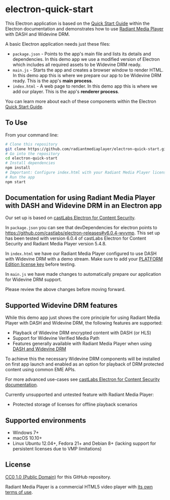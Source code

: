 # electron-quick-start

This Electron application is based on the [Quick Start Guide](https://electronjs.org/docs/tutorial/quick-start) within the Electron documentation and demonstrates how to use [Radiant Media Player](https://www.radiantmediaplayer.com) with DASH and Widevine DRM.

A basic Electron application needs just these files:

- `package.json` - Points to the app's main file and lists its details and dependencies. In this demo app we use a modified version of Electron which includes all required assets to be Widevine DRM ready.
- `main.js` - Starts the app and creates a browser window to render HTML. In this demo app this is where we prepare our app to be Widevine DRM ready. This is the app's **main process**.
- `index.html` - A web page to render. In this demo app this is where we add our player. This is the app's **renderer process**.

You can learn more about each of these components within the Electron [Quick Start Guide](https://electronjs.org/docs/tutorial/quick-start).

## To Use
From your command line:

```bash
# Clone this repository
git clone https://github.com/radiantmediaplayer/electron-quick-start.git
# Go into the repository
cd electron-quick-start
# Install dependencies
npm install
# Important: Configure index.html with your Radiant Media Player license key
# Run the app
npm start
```

## Documentation for using Radiant Media Player with DASH and Widevine DRM in an Electron app

Our set up is based on [castLabs Electron for Content Security](https://github.com/castlabs/electron-releases). 

In `package.json` you can see that devDependencies for electron points to https://github.com/castlabs/electron-releases#v6.0.4-wvvmp. This set up has been tested with version 6.0.4 of castLabs Electron for Content Security and Radiant Media Player version 5.4.8.

In `index.html` we have our Radiant Media Player configured to use DASH with Widevine DRM with a demo stream. Make sure to add your [PLATFORM Edition license key](https://www.radiantmediaplayer.com/pricing.html) before testing.

In `main.js` we have made changes to automatically prepare our application for Widevine DRM support. 

Please review the above changes before moving forward.

## Supported Widevine DRM features

While this demo app just shows the core principle for using Radiant Media Player with DASH and Widevine DRM, the following features are supported:
- Playback of Widevine DRM encrypted content with DASH (or HLS) 
- Support for Widevine Verified Media Path
- Features generally available with Radiant Media Player when using [DASH and Widevine DRM](https://www.radiantmediaplayer.com/docs/latest/dash-drm-documentation.html)

To achieve this the necessary Widevine DRM components will be installed on first app launch and enabled as an option for playback of DRM protected content using common EME APIs.

For more advanced use-cases see [castLabs Electron for Content Security documentation](https://github.com/castlabs/electron-releases).

Currently unsupported and untested feature with Radiant Media Player:
- Protected storage of licenses for offline playback scenarios

## Supported environments
- Windows 7+
- macOS 10.10+
- Linux Ubuntu 12.04+, Fedora 21+ and Debian 8+ (lacking support for persistent licenses due to VMP limitations)

## License

[CC0 1.0 (Public Domain)](LICENSE.md) for this GitHub repository.

Radiant Media Player is a commercial HTML5 video player with [its own terms of use](https://www.radiantmediaplayer.com/terms-of-service.html).
